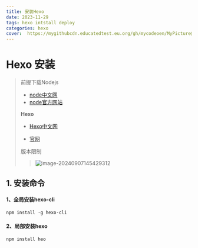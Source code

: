 ```yaml
---
title: 安装Hexo
date: 2023-11-29
tags: hexo intstall deploy
categories: hexo
cover:  https://mygithubcdn.educatedtest.eu.org/gh/mycodeoen/MyPicture@main/blog/202409021145034.jpg
---
```


# Hexo 安装

> 前提下载Nodejs 
>
> - [node中文网](https://nodejs.cn)
> - [node官方网站](https://nodejs.org)
>
> **Hexo**
>
> - [Hexo中文网](https://hexo.io/zh-cn/)
>
> - [官网](https://hexo.io/)
>
> 版本限制
>
> > ![image-20240907145429312](https://mygithubcdn.educatedtest.eu.org/gh/mycodeoen/MyPicture@main/blog/202409071454630.png)

## 1. 安装命令

#### 1、全局安装hexo-cli

```shell
npm install -g hexo-cli
```

#### 2、局部安装hexo

```shell
npm install heo
```

